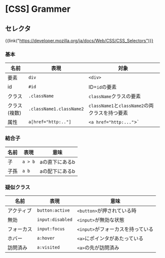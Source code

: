 # [CSS] Grammer


セレクタ
--------

{{link("https://developer.mozilla.org/ja/docs/Web/CSS/CSS_Selectors")}}

### 基本

|     名前     |           表現           |                      対象                      |
| ------------ | ------------------------ | ---------------------------------------------- |
| 要素         | `div`                    | `<div>`                                        |
| id           | `#id`                    | ID=`id`の要素                                  |
| クラス       | `.className`             | `className`クラスの要素                        |
| クラス(複数) | `.className1.className2` | `className1`と`className2`の両クラスを持つ要素 |
| 属性         | `a[href="http:.."]`      | `<a href="http:..."`>`                         |


### 結合子

| 名前 |  表現   |      意味      |
| ---- | ------- | -------------- |
| 子   | `a > b` | aの直下にあるb |
| 子孫 | `a b`   | aの配下にあるb |



### 疑似クラス

|    名前    |       表現       |               意味                |
| ---------- | ---------------- | --------------------------------- |
| アクティブ | `button:active`  | `<button>`が押されている時        |
| 無効       | `input:disabled` | `<input>`が無効な状態             |
| フォーカス | `input:focus`    | `<input>`がフォーカスを持っている |
| ホバー     | `a:hover`        | `<a>`にポインタがあたっている     |
| 訪問済み   | `a:visited`      | `<a>`の先が訪問済み               |
